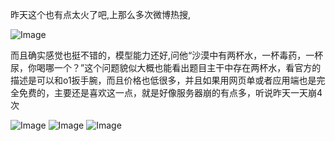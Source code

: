 昨天这个也有点太火了吧,上那么多次微博热搜,

![Image](https://github.com/user-attachments/assets/de392acc-5a2c-495b-a9b4-175585df1295)

而且确实感觉也挺不错的，模型能力还好,问他“沙漠中有两杯水，一杯毒药，一杯尿，你喝哪一个？”这个问题貌似大概也能看出题目主干中存在两杯水，看官方的描述是可以和o1扳手腕，而且价格也低很多，并且如果用网页单或者应用端也是完全免费的，主要还是喜欢这一点，就是好像服务器崩的有点多，听说昨天一天崩4次

![Image](https://github.com/user-attachments/assets/8c832801-7657-449f-8462-5d1ef8734863)
![Image](https://github.com/user-attachments/assets/39f8d0f1-4b38-4d0f-8baf-2ebd05ad2607)
![Image](https://github.com/user-attachments/assets/ddf92718-b603-4456-9037-c98701dd9fba)